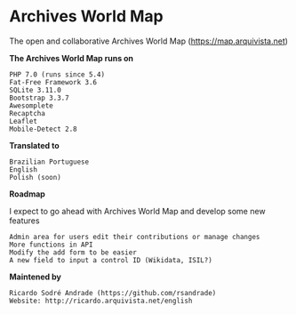 # Archives World Map
The open and collaborative Archives World Map (https://map.arquivista.net)

**The Archives World Map runs on**

    PHP 7.0 (runs since 5.4)
    Fat-Free Framework 3.6
    SQLite 3.11.0
    Bootstrap 3.3.7
    Awesomplete
    Recaptcha
    Leaflet
    Mobile-Detect 2.8

**Translated to**

    Brazilian Portuguese
    English
    Polish (soon)

**Roadmap**

I expect to go ahead with Archives World Map and develop some new features

    Admin area for users edit their contributions or manage changes
    More functions in API
    Modify the add form to be easier
    A new field to input a control ID (Wikidata, ISIL?)

**Maintened by**

    Ricardo Sodré Andrade (https://github.com/rsandrade)
    Website: http://ricardo.arquivista.net/english
